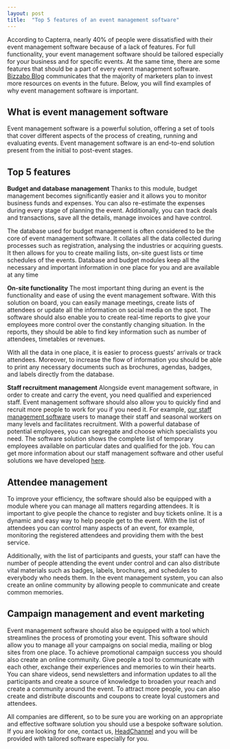 ```yaml
---
layout: post
title:  "Top 5 features of an event management software"
---
```


According to Capterra, nearly 40% of people were dissatisfied with their event management software because of a lack of features. For full functionality, your event management software should be tailored especially for your business and for specific events. At the same time, there are some features that should be a part of every event management software. [Bizzabo Blog](https://www.bizzabo.com/blog/event-marketing-statistics) communicates that the majority of marketers plan to invest more resources on events in the future. Below, you will find examples of why event management software is important.

## What is event management software
Event management software is a powerful solution, offering a set of tools that cover different aspects of the process of creating, running and evaluating events. Event management software is an end-to-end solution present from the initial to post-event stages.

## Top 5 features
**Budget and database management**
Thanks to this module, budget management becomes significantly easier and it allows you to monitor business funds and expenses. You can also re-estimate the expenses during every stage of planning the event. Additionally, you can track deals and transactions, save all the details, manage invoices and have control. 

The database used for budget management is often considered to be the core of event management software. It collates all the data collected during processes such as registration, analysing the industries or acquiring guests. It then allows for you to create mailing lists, on-site guest lists or time schedules of the events. Database and budget modules keep all the necessary and important information in one place for you and are available at any time

**On-site functionality**
The most important thing during an event is the functionality and ease of using the event management software. With this solution on board, you can easily manage meetings, create lists of attendees or update all the information on social media on the spot. The software should also enable you to create real-time reports to give your employees more control over the constantly changing situation. In the reports, they should be able to find key information such as number of attendees, timetables or revenues.

With all the data in one place, it is easier to process guests’ arrivals or track attendees. Moreover, to increase the flow of information you should be able to print any necessary documents such as brochures, agendas, badges, and labels directly from the database.

**Staff recruitment management**
Alongside event management software, in order to create and carry the event, you need qualified and experienced staff. Event management software should also allow you to quickly find and recruit more people to work for you if you need it. For example, [our staff management software](https://headchannel.co.uk/stories/talent-management-software/) users to manage their staff and seasonal workers on many levels and facilitates recruitment. With a powerful database of potential employees, you can segregate and choose which specialists you need. The software solution shows the complete list of temporary employees available on particular dates and qualified for the job. You can get more information about our staff management software and other useful solutions we have developed [here](https://headchannel.co.uk/stories/talent-management-software/).

## Attendee management
To improve your efficiency, the software should also be equipped with a module where you can manage all matters regarding attendees. It is important to give people the chance to register and buy tickets online. It is a dynamic and easy way to help people get to the event. With the list of attendees you can control many aspects of an event, for example, monitoring the registered attendees and providing them with the best service.

Additionally, with the list of participants and guests, your staff can have the number of people attending the event under control and can also distribute vital materials such as badges, labels, brochures, and schedules to everybody who needs them. In the event management system, you can also create an online community by allowing people to communicate and create common memories.

## Campaign management and event marketing
Event management software should also be equipped with a tool which streamlines the process of promoting your event. This software should allow you to manage all your campaigns on social media, mailing or blog sites from one place. To achieve promotional campaign success you should also create an online community. Give people a tool to communicate with each other, exchange their experiences and memories to win their hearts. You can share videos, send newsletters and information updates to all the participants and create a source of knowledge to broaden your reach and create a community around the event. To attract more people, you can also create and distribute discounts and coupons to create loyal customers and attendees.

All companies are different, so to be sure you are working on an appropriate and effective software solution you should use a bespoke software solution. If you are looking for one, contact us, [HeadChannel](https://headchannel.co.uk/contact) and you will be provided with tailored software especially for you.
